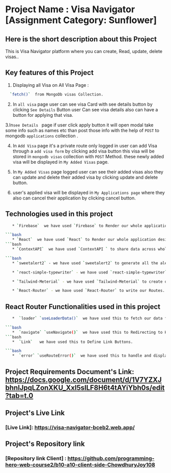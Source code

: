 # Project Name : Visa Navigator [Assignment Category: Sunflower]

## Here is the short description about this Project

This is Visa Navigator platform where you can create, Read, update, delete visas..


## Key features of this Project

1. Displaying all Visa on All Visa Page :
```bash
  `fetch()`  from MongoDb visas Collection. 
```
2. In `all visa` page user can see visa Card with see details button by clicking `See Details` Button user Can see visa details also can have a button for applying that visa. 

3.In`see Details ` page if user click apply button it will open modal take some info such as names etc than post those info with the help of `POST` to mongodb `applications` collection .

4. In `Add Visa` page it's a private route only logged in user can add Visa through a `add visa form` by clicking add visa button this visa will be stored in `mongodb visas` collection with `POST` Method. these newly added visa will be displayed in `My Added Visas` page. 

5. In `My Added Visas` page logged user can see their added visas also they can update and delete their added visa by clicking update and delete button.

6. user's applied visa will be displayed in `My Applications page` where they also can cancel their application by clicking cancel button.


## Technologies used in this project

```bash 
   * `Firebase`  we have used `Firebase` to Render our whole application Authentications and we also hosted our website in Firebase.

```bash 
   * `React`  we have used `React` to Render our whole application design.
```bash 
   * `ContextAPI`  we have used `ContextAPI ` to share data across whole website.

```bash
   * `sweetalert2` - we have used `sweetalert2` to generate all the alearts.
  ```
```bash
   * `react-simple-typewriter` - we have used `react-simple-typewriter` to generate all the Writing animations.
  ```

```bash
   * `Tailwind-Meterial` - we have used `Tailwind-Meterial` to create our carousel components
```

```bash
   * `React-Router` - we have used `React-Router` to write our Routes.
 ```

## React Router Functionalities used in this project

```bash 
   *  `loader` `useLoaderData()`  we have used this to fetch our data for different lesson route.

```bash 
   *  `navigate` `useNavigate()`  we have used this to Redirecting to Home Route.
```bash 
   *  `Link`   we have used this to Define Link Buttons.

```bash 
   *  `error` `useRouteError()`  we have used this to handle and displaying when some hits wrong Routes.
```

## Project Requirements Document's Link: https://docs.google.com/document/d/1V7YZXJbhnlJpqLZonXKU_Xxl5slLF8H6t4tAYiYbh0s/edit?tab=t.0

## Project's Live  Link

### [Live Link]: https://visa-navigator-bceb2.web.app/


## Project's Repository link 

### [Repository link Client] : https://github.com/programming-hero-web-course2/b10-a10-client-side-ChowdhuryJoy108



